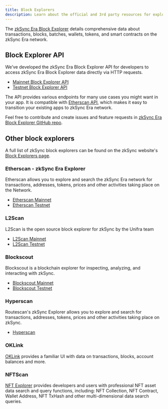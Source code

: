 ```yaml
---
title: Block Explorers
description: Learn about the official and 3rd party resources for exploring the zkSync Era network.
---
```


The [zkSync Era Block Explorer](%%zk_mainnet_block_explorer_url%%)
details comprehensive data about transactions, blocks, batches, wallets, tokens, and smart contracts on the zkSync Era network.

## Block Explorer API

We’ve developed the zkSync Era Block Explorer API for developers to access zkSync Era Block Explorer data directly via HTTP requests.

- [Mainnet Block Explorer API](https://block-explorer-api.mainnet.zksync.io/docs)
- [Testnet Block Explorer API](https://block-explorer-api.sepolia.zksync.dev/docs)

The API provides various endpoints for many use cases you might want in your app.
It is compatible with [Etherscan API](https://docs.etherscan.io/),
which makes it easy to transition your existing apps to zkSync Era network.

Feel free to contribute and create issues and feature requests in [zkSync Era Block Explorer GitHub repo](%%zk_git_repo_block-explorer%%).

## Other block explorers

A full list of zkSync block explorers can be found on the zkSync website's [Block Explorers page](https://zksync.io/explore#explorers).

### Etherscan - zkSync Era Explorer

Etherscan allows you to explore and search the zkSync Era network
for transactions, addresses, tokens, prices and other activities taking place on the Network.

- [Etherscan Mainnet](https://era.zksync.network/)
- [Etherscan Testnet](https://sepolia-era.zksync.network/)

### L2Scan

L2Scan is the open source block explorer for zkSync by the Unifra team

- [L2Scan Mainnet](https://zksync-era.l2scan.co/)
- [L2Scan Testnet](https://zksync-era-sepolia.l2scan.co/)

### Blockscout

Blockscout is a blockchain explorer for inspecting, analyzing, and interacting with zkSync.

- [Blockscout Mainnet](https://zksync.blockscout.com/)
- [Blockscout Testnet](https://zksync-sepolia.blockscout.com/)

### Hyperscan

Routescan's zkSync Explorer allows you to explore and search for transactions, addresses, tokens, prices and other activities taking place on zkSync.

- [Hyperscan](https://hyperscan.xyz/)

### OKLink

[OKLink](https://www.oklink.com/zksync) provides a familiar UI with data on transactions, blocks, account balances and more.

### NFTScan

[NFT Explorer](https://zksync.nftscan.com/) provides developers and users
with professional NFT asset data search and query functions, including: NFT Collection, NFT Contract, Wallet Address,
NFT TxHash and other multi-dimensional data search queries.
